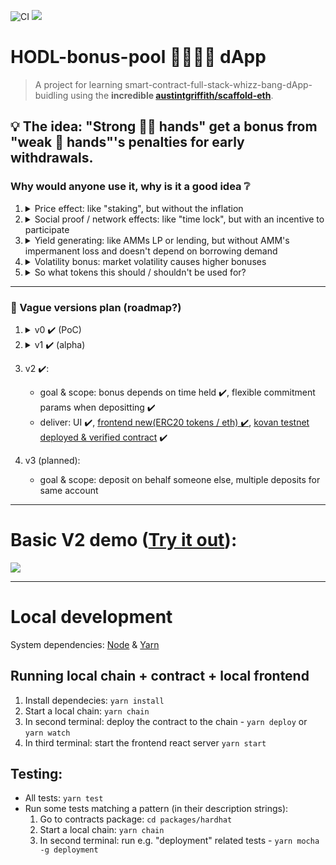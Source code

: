 ![CI](https://github.com/artdgn/hodl-bonus-pool-dapp/workflows/CI/badge.svg) 
<a href=https://hodl-pool-dapp-v2-kovan.surge.sh/><img src=https://img.shields.io/badge/V2@Kovan-Surge-blueviolet></img></a>

# HODL-bonus-pool 🧑‍🤝‍🧑🤽 dApp 
> A project for learning smart-contract-full-stack-whizz-bang-dApp-buidling using the **incredible [austintgriffith/scaffold-eth](https://github.com/austintgriffith/scaffold-eth)**.

## 💡 The idea: "Strong 💎✊ hands" get a bonus from "weak 🧁 hands"'s penalties for early withdrawals.

### Why would anyone use it, why is it a good idea ❔

1. <details><summary> Price effect: like "staking", but without the inflation </summary>

    - Raises the price by reducing amount in circulation 📥.
    - Builds trust in the asset by proving an amount commited to be held 💍.
    - Makes HODLing more attractive by providing a positive economic incentive 🤑. 

    </details>

1. <details><summary> Social proof / network effects: like "time lock", but with an incentive to participate </summary>

    - Makes HODLing provable and shareable 🐦 .
    - Increases trust in the community's / project team's long term commitment, provides a social incentive to demonstrate "skin in the game" 🙋‍♀️ .

    </details>

1. <details><summary> Yield generating: like AMMs LP or lending, but without AMM's impermanent loss and doesn't depend on borrowing demand </summary>

    - Vs. liquidity providing in AMMs: no dependence on trading volume, no exposure to additional assets, no bleeding value to arbitrageurs (~~not-so~~""impermanent"" loss) 🩸.
    - Vs. lending: earns yield on tokens that don't have a borrowing market with high interest rates 🔄 (or any borrowing market).

    </details>

1. <details><summary> Volatility bonus: market volatility causes higher bonuses </summary>

    - Asset price "moons" 🥳 - more "weak hands" will withdraw early to take profits, increasing the bonus 💸.
    - Asset price "tanks" 😢 - more "weak hands" will withdraw early to panic-sell, increasing the bonus 💸.

    </details>

1. <details><summary> So what tokens this should / shouldn't be used for? </summary>

    - ✔️ Most tokens which don't have profitable AMM / staking / lending usage.
    - ✔️✔️ Community driven tokens like meme-tokens.
    - ✔️✔️✔️ Smaller (new) project tokens instead of time-lock mechanism .
    - 👎 Stablecoins: they can be profitably and safely lended, or provided as liquidity in AMMs.
    - 👎 Tokens which have very high trading volume but don't change in price much: they can be LPed in AMMs.
    - 👎 Tokens which have profitable staking mechanisms: they can be staked for guaranteed yield.

    </details>

---

### 🧭 Vague versions plan (roadmap?)
1. <details><summary>v0 ✔️ (PoC)</summary>

    - goal: 🚀 end-to-end bare skeleton first version deployed (to testnet). 
    - scope: fixed commitment params & bonus depends on ratio of current pool, only eth
    - deliver ✔️ repo ✔️, tests + CI ✔️, basic UI ✔️, [kovan testnet deployed & verified contract](https://kovan.etherscan.io/address/0xaD00093d69829C61c952eF9A354B14D41F38BEA3#code) ✔️ and [frontend (eth) ✔️](https://hodl-pool-dapp-v0-kovan.surge.sh/)
    - stretch ✔️: erc20 support ✔️ (supporting a single token)
    </details>

1. <details><summary> v1 ✔️ (alpha) </summary>

    - goal: handle all tokens & ETH in one contract
    - scope: any ERC20 token ✔️ (even fee-on-transder tokens ✔️), handle ETH as WETH ✔️, single contract for all tokens ✔️ 
    - deliver: UI ✔️ [frontend (ERC20 tokens / eth) ✔️](https://hodl-pool-dapp-v1-kovan.surge.sh/), explanations ✔️, [kovan testnet deployed & verified contract](https://kovan.etherscan.io/address/0xf15E3349B9CB5452638130cd958E3f1be2f934Eb#code) ✔️, some feedback ✔️   
    </details>

1. v2 ✔️:
    - goal & scope: bonus depends on time held ✔️, flexible commitment params when depositting ✔️
    - deliver: UI ✔️, [frontend new(ERC20 tokens / eth) ✔️](https://hodl-pool-dapp-v2-kovan.surge.sh/), [kovan testnet deployed & verified contract](https://kovan.etherscan.io/address/0x42dF7571ae24135E892128B7C70400d8C02c757f#code) ✔️
    
1. v3 (planned):
    - goal & scope: deposit on behalf someone else, multiple deposits for same account

---

# Basic V2 demo ([Try it out](https://hodl-pool-dapp-v2-kovan.surge.sh/)):

![](https://artdgn.github.io/images/hodl-pool-v2.gif)

---

# Local development

System dependencies: [Node](https://nodejs.org/dist/latest-v12.x/) & [Yarn](https://classic.yarnpkg.com/en/docs/install/)

## Running local chain + contract + local frontend
1. Install dependecies: `yarn install`
1. Start a local chain: `yarn chain`
1. In second terminal: deploy the contract to the chain - `yarn deploy` or `yarn watch`
1. In third terminal: start the frontend react server `yarn start`

## Testing:
- All tests: `yarn test`
- Run some tests matching a pattern (in their description strings):
  1. Go to contracts package: `cd packages/hardhat`
  2. Start a local chain: `yarn chain`
  3. In second terminal: run e.g. "deployment" related tests - `yarn mocha -g deployment`
